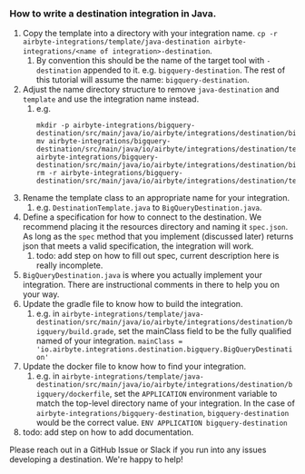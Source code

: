 ### How to write a destination integration in Java.
1. Copy the template into a directory with your integration name. `cp -r airbyte-integrations/template/java-destination airbyte-integrations/<name of integration>-destination`.
    1. By convention this should be the name of the target tool with `-destination` appended to it. e.g. `bigquery-destination`. The rest of this tutorial will assume the name: `bigquery-destination`.
1. Adjust the name directory structure to remove `java-destination` and `template` and use the integration name instead.
    1. e.g. 
        ```
       mkdir -p airbyte-integrations/bigquery-destination/src/main/java/io/airbyte/integrations/destination/bigquery
       mv airbyte-integrations/bigquery-destination/src/main/java/io/airbyte/integrations/destination/template/DestinationTemplate.java airbyte-integrations/bigquery-destination/src/main/java/io/airbyte/integrations/destination/bigquery/DestinationTemplate.java
       rm -r airbyte-integrations/bigquery-destination/src/main/java/io/airbyte/integrations/destination/template
        ``` 
1. Rename the template class to an appropriate name for your integration. 
    1. e.g. `DestinationTemplate.java` to `BigQueryDestination.java`.
1. Define a specification for how to connect to the destination. We recommend placing it the resources directory and naming it `spec.json`. As long as the `spec` method that you implement (discussed later) returns json that meets a valid specification, the integration will work.
    1. todo: add step on how to fill out spec, current description here is really incomplete.
1. `BigQueryDestination.java` is where you actually implement your integration. There are instructional comments in there to help you on your way.
1. Update the gradle file to know how to build the integration.
    1. e.g. in `airbyte-integrations/template/java-destination/src/main/java/io/airbyte/integrations/destination/bigquery/build.grade`, set the mainClass field to be the fully qualified named of your integration. `mainClass = 'io.airbyte.integrations.destination.bigquery.BigQueryDestination'`
1. Update the docker file to know how to find your integration.
    1. e.g. in `airbyte-integrations/template/java-destination/src/main/java/io/airbyte/integrations/destination/bigquery/dockerfile`, set the `APPLICATION` environment variable to match the top-level directory name of your integration. In the case of `airbyte-integrations/bigquery-destination`, `bigquery-destination` would be the correct value. `ENV APPLICATION bigquery-destination`  
1. todo: add step on how to add documentation.

Please reach out in a GitHub Issue or Slack if you run into any issues developing a destination. We're happy to help!
